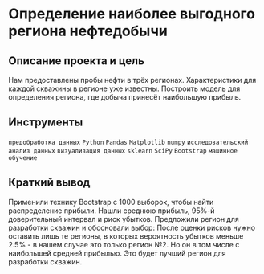 # Определение наиболее выгодного региона нефтедобычи
## Описание проекта и цель<br>
Нам предоставлены пробы нефти в трёх регионах. Характеристики для каждой скважины в регионе уже известны. Построить модель для определения региона, где добыча принесёт наибольшую прибыль. 

## Инструменты
`предобработка данных`
`Python`
`Pandas`
`Matplotlib`
`numpy`
`исследовательский анализ данных`
`визуализация данных`
`sklearn` 
`SciPy`
`Bootstrap` 
`машинное обучение`



## Краткий вывод
Применили технику Bootstrap с 1000 выборок, чтобы найти распределение прибыли.
Нашли среднюю прибыль, 95%-й доверительный интервал и риск убытков.
Предложили регион для разработки скважин и обосновали выбор:
После оценки рисков нужно оставить лишь те регионы, в которых вероятность убытков меньше 2.5% - в нашем случае это только регион №2. Но он в том числе с наибольшей средней прибылью. Это будет лучший регион для разработки скважин.


